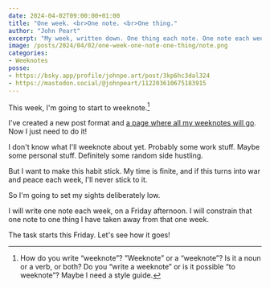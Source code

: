 ```yaml
---
date: 2024-04-02T09:00:00+01:00
title: "One week. <br>One note. <br>One thing."
author: "John Peart"
excerpt: "My week, written down. One thing each note. One note each week."
image: /posts/2024/04/02/one-week-one-note-one-thing/note.png
categories:
- Weeknotes
posse:
- https://bsky.app/profile/johnpe.art/post/3kp6hc3dal324
- https://mastodon.social/@johnpeart/112203610675183915
---
```


This week, I'm going to start to weeknote.[^verb] 

I've created a new post format and [a page where all my weeknotes will go](/weeknotes). Now I just need to do it!

I don't know what I'll weeknote about yet. Probably some work stuff. Maybe some personal stuff. Definitely some random side hustling.

But I want to make this habit stick. My time is finite, and if this turns into war and peace each week, I'll never stick to it.

So I'm going to set my sights deliberately low. 

I will write one note each week, on a Friday afternoon. I will constrain that one note to one thing I have taken away from that one week.

The task starts this Friday. Let's see how it goes!



[^verb]: How do you write “weeknote”? ”Weeknote” or a “weeknote”? Is it a noun or a verb, or both? Do you “write a weeknote” or is it possible “to weeknote”? Maybe I need a style guide.